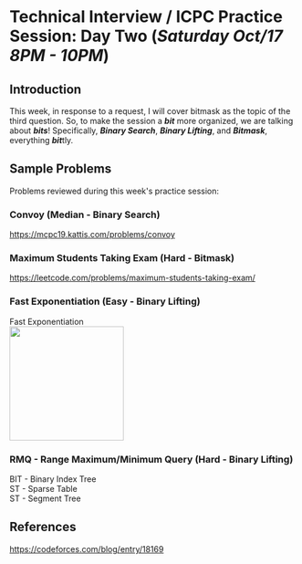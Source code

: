 # Technical Interview / ICPC Practice Session: Day Two (***Saturday Oct/17 8PM - 10PM***)

## Introduction
This week, in response to a request, I will cover bitmask as the topic of the third question. So, to make the session a ***bit*** more organized, we are talking about ***bits***! Specifically, ***Binary Search***, ***Binary Lifting***, and ***Bitmask***, everything ***bit***tly. 

## Sample Problems
Problems reviewed during this week's practice session:

### Convoy (Median - Binary Search)
https://mcpc19.kattis.com/problems/convoy  
### Maximum Students Taking Exam (Hard - Bitmask)
https://leetcode.com/problems/maximum-students-taking-exam/  
### Fast Exponentiation (Easy - Binary Lifting)
Fast Exponentiation  
<img src="https://drive.google.com/uc?export=view&id=1nKB5cZ7kVKlLhQ8jTvNMgKP3ikM5TVE9" width="200">
### RMQ - Range Maximum/Minimum Query (Hard - Binary Lifting)
BIT - Binary Index Tree  
ST - Sparse Table  
ST - Segment Tree  

## References
https://codeforces.com/blog/entry/18169